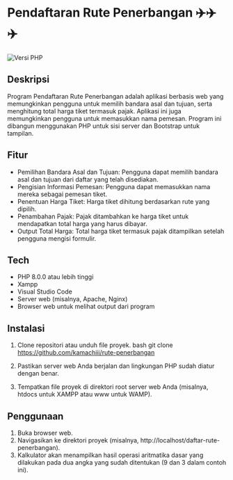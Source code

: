 # Pendaftaran Rute Penerbangan ✈️✈️✈️

![Versi PHP](https://img.shields.io/badge/PHP-8.0.0%2B-blue)

## Deskripsi
Program Pendaftaran Rute Penerbangan adalah aplikasi berbasis web yang memungkinkan pengguna untuk memilih bandara asal dan tujuan, serta menghitung total harga tiket termasuk pajak. Aplikasi ini juga memungkinkan pengguna untuk memasukkan nama pemesan. Program ini dibangun menggunakan PHP untuk sisi server dan Bootstrap untuk tampilan.

## Fitur

- Pemilihan Bandara Asal dan Tujuan: Pengguna dapat memilih bandara asal dan tujuan dari daftar yang telah disediakan.
- Pengisian Informasi Pemesan: Pengguna dapat memasukkan nama mereka sebagai pemesan tiket.
- Penentuan Harga Tiket: Harga tiket dihitung berdasarkan rute yang dipilih.
- Penambahan Pajak: Pajak ditambahkan ke harga tiket untuk mendapatkan total harga yang harus dibayar.
- Output Total Harga: Total harga tiket termasuk pajak ditampilkan setelah pengguna mengisi formulir.

## Tech
- PHP 8.0.0 atau lebih tinggi
- Xampp
- Visual Studio Code
- Server web (misalnya, Apache, Nginx)
- Browser web untuk melihat output dari program

## Instalasi
1. Clone repositori atau unduh file proyek.
    bash
    git clone https://github.com/kamachiii/rute-penerbangan
    
2. Pastikan server web Anda berjalan dan lingkungan PHP sudah diatur dengan benar.
3. Tempatkan file proyek di direktori root server web Anda (misalnya, htdocs untuk XAMPP atau www untuk WAMP).

## Penggunaan
1. Buka browser web.
2. Navigasikan ke direktori proyek (misalnya, http://localhost/daftar-rute-penerbangan).
3. Kalkulator akan menampilkan hasil operasi aritmatika dasar yang dilakukan pada dua angka yang sudah ditentukan (9 dan 3 dalam contoh ini).
